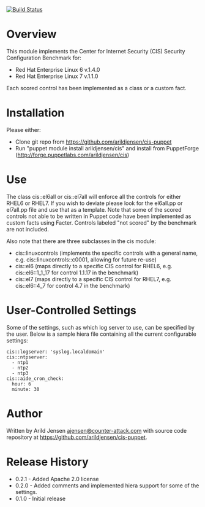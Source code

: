 [![Build Status](https://travis-ci.org/arildjensen/cis-puppet.png?branch=master)](https://travis-ci.org/arildjensen/cis-puppet)


Overview
========
 
This module implements the Center for Internet Security (CIS) Security Configuration Benchmark for:
- Red Hat Enterprise Linux 6 v.1.4.0 
- Red Hat Enterprise Linux 7 v.1.1.0

Each scored control has been implemented as a class or a custom fact.


Installation
============

Please either:

- Clone git repo from https://github.com/arildjensen/cis-puppet
- Run "puppet module install arildjensen/cis" and install from PuppetForge (http://forge.puppetlabs.com/arildjensen/cis)

Use
===

The class cis::el6all or cis::el7all will enforce all the controls for either RHEL6 or RHEL7. If you wish to deviate please look for the el6all.pp or el7all.pp file and use that as a template. Note that some of the scored controls not able to be written in Puppet code have been implemented as custom facts using Facter. Controls labeled "not scored" by the benchmark are not included.

Also note that there are three subclasses in the cis module:
- cis::linuxcontrols (implements the specific controls with a general name, e.g. cis::linuxcontrols::c0001, allowing for future re-use)
- cis::el6 (maps directly to a specific CIS control for RHEL6, e.g. cis::el6::1_1_17 for control 1.1.17 in the benchmark)
- cis::el7 (maps directly to a specific CIS control for RHEL7, e.g. cis::el6::4_7 for control 4.7 in the benchmark)

User-Controlled Settings
========================
Some of the settings, such as which log server to use, can be specified by the
user. Below is a sample hiera file containing all the current configurable
settings:

```
cis::logserver: 'syslog.localdomain'
cis::ntpserver:
  - ntp1
  - ntp2
  - ntp3
cis::aide_cron_check:
  hour: 6
  minute: 30
```

Author
====

Written by Arild Jensen <ajensen@counter-attack.com> with source code repository at https://github.com/arildjensen/cis-puppet.


Release History
==========
- 0.2.1 - Added Apache 2.0 license
- 0.2.0 - Added comments and implemented hiera support for some of the settings.
- 0.1.0 - Initial release
